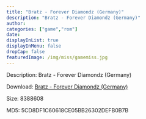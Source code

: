 ```yaml
---
title: "Bratz - Forever Diamondz (Germany)"
description: "Bratz - Forever Diamondz (Germany)"
author: 
categories: ["game","rom"]
date: 
displayInList: true
displayInMenu: false
dropCap: false
featuredImage: /img/miss/gamemiss.jpg
---
```


Description: Bratz - Forever Diamondz (Germany)

Download: <a style="text-decoration:underline;" href="https://mega.nz/#!KLBCSSJD!X3fOVZmQ7RXD3jftyEc0q1W1Shb6SpeTDbSgenOvPDg" target = "_blank" rel = "nofollow" > Bratz - Forever Diamondz (Germany)</a>

Size: 8388608

MD5: 5CD8DF1C60618CE05BB26302DEFB0B7B

